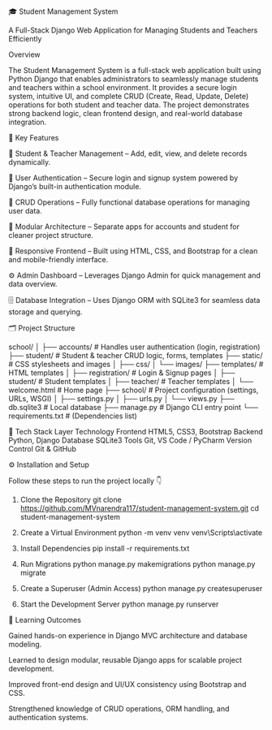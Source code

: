 🎓 Student Management System

A Full-Stack Django Web Application for Managing Students and Teachers Efficiently

Overview

The Student Management System is a full-stack web application built using Python Django that enables administrators to seamlessly manage students and teachers within a school environment.
It provides a secure login system, intuitive UI, and complete CRUD (Create, Read, Update, Delete) operations for both student and teacher data.
The project demonstrates strong backend logic, clean frontend design, and real-world database integration.




🚀 Key Features

👥 Student & Teacher Management – Add, edit, view, and delete records dynamically.

🔐 User Authentication – Secure login and signup system powered by Django’s built-in authentication module.

🧱 CRUD Operations – Fully functional database operations for managing user data.

🧩 Modular Architecture – Separate apps for accounts and student for cleaner project structure.

🎨 Responsive Frontend – Built using HTML, CSS, and Bootstrap for a clean and mobile-friendly interface.

⚙️ Admin Dashboard – Leverages Django Admin for quick management and data overview.

🗄️ Database Integration – Uses Django ORM with SQLite3 for seamless data storage and querying.


🗂️ Project Structure

school/
│
├── accounts/                # Handles user authentication (login, registration)
├── student/                 # Student & teacher CRUD logic, forms, templates
├── static/                  # CSS stylesheets and images
│   ├── css/
│   └── images/
├── templates/               # HTML templates
│   ├── registration/        # Login & Signup pages
│   ├── student/             # Student templates
│   ├── teacher/             # Teacher templates
│   └── welcome.html         # Home page
├── school/                  # Project configuration (settings, URLs, WSGI)
│   ├── settings.py
│   ├── urls.py
│   └── views.py
├── db.sqlite3               # Local database
├── manage.py                # Django CLI entry point
└── requirements.txt         # (Dependencies list)



🧰 Tech Stack
Layer	Technology
Frontend	HTML5, CSS3, Bootstrap
Backend	Python, Django
Database	SQLite3
Tools	Git, VS Code / PyCharm
Version Control	Git & GitHub


⚙️ Installation and Setup

Follow these steps to run the project locally 👇

1. Clone the Repository
   git clone https://github.com/MVnarendra117/student-management-system.git
   cd student-management-system

2. Create a Virtual Environment
   python -m venv venv
   venv\Scripts\activate

3. Install Dependencies
   pip install -r requirements.txt

4. Run Migrations
   python manage.py makemigrations
   python manage.py migrate

5. Create a Superuser (Admin Access)
   python manage.py createsuperuser

6. Start the Development Server
   python manage.py runserver


🧠 Learning Outcomes

Gained hands-on experience in Django MVC architecture and database modeling.

Learned to design modular, reusable Django apps for scalable project development.

Improved front-end design and UI/UX consistency using Bootstrap and CSS.

Strengthened knowledge of CRUD operations, ORM handling, and authentication systems.

